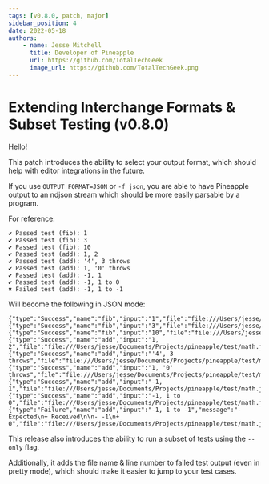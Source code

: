 ```yaml
---
tags: [v0.8.0, patch, major]
sidebar_position: 4
date: 2022-05-18
authors: 
    - name: Jesse Mitchell
      title: Developer of Pineapple
      url: https://github.com/TotalTechGeek
      image_url: https://github.com/TotalTechGeek.png
---
```


# Extending Interchange Formats & Subset Testing (v0.8.0)

Hello!

This patch introduces the ability to select your output format, which should help with editor integrations in the future.

If you use `OUTPUT_FORMAT=JSON` or `-f json`, you are able to have Pineapple output to an ndjson stream which should be more easily parsable by a program.

For reference:

```
✔ Passed test (fib): 1
✔ Passed test (fib): 3
✔ Passed test (fib): 10
✔ Passed test (add): 1, 2
✔ Passed test (add): '4', 3 throws
✔ Passed test (add): 1, '0' throws
✔ Passed test (add): -1, 1
✔ Passed test (add): -1, 1 to 0
✖ Failed test (add): -1, 1 to -1
```

Will become the following in JSON mode:

```
{"type":"Success","name":"fib","input":"1","file":"file:///Users/jesse/Documents/Projects/pineapple/test/math.js:39"}
{"type":"Success","name":"fib","input":"3","file":"file:///Users/jesse/Documents/Projects/pineapple/test/math.js:40"}
{"type":"Success","name":"fib","input":"10","file":"file:///Users/jesse/Documents/Projects/pineapple/test/math.js:41"}
{"type":"Success","name":"add","input":"1, 2","file":"file:///Users/jesse/Documents/Projects/pineapple/test/math.js:2"}
{"type":"Success","name":"add","input":"'4', 3 throws","file":"file:///Users/jesse/Documents/Projects/pineapple/test/math.js:3"}
{"type":"Success","name":"add","input":"1, '0' throws","file":"file:///Users/jesse/Documents/Projects/pineapple/test/math.js:4"}
{"type":"Success","name":"add","input":"-1, 1","file":"file:///Users/jesse/Documents/Projects/pineapple/test/math.js:5"}
{"type":"Success","name":"add","input":"-1, 1 to 0","file":"file:///Users/jesse/Documents/Projects/pineapple/test/math.js:6"}
{"type":"Failure","name":"add","input":"-1, 1 to -1","message":"- Expected\n+ Received\n\n- -1\n+ 0","file":"file:///Users/jesse/Documents/Projects/pineapple/test/math.js:7"
```

This release also introduces the ability to run a subset of tests using the `--only` flag.

Additionally, it adds the file name & line number to failed test output (even in pretty mode), which should make it easier to jump to your test cases.
